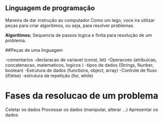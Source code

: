 ## Linguagem de programação

Maneira de dar instrução ao computador
Como um lego, voce ira utilizar peças para criar algoritimos, ou seja, para resolver problemas.

**Algoritimos**; Sequencia de passos logica e finita para resolução de um problema.

##Peças de uma linguagem 

-comentarios
-declaracao de variavel (const, let)
-Operacoes (atribuicao, concatenacao, matematicos, logicos )
-tipos de dados (Strings, Nunber, boolean)
-Estrutura de dados (functions, object, array)
-Controle de fluxo (if/else)
-estrutura de repetição (for, while)
# Fases da resolucao de um problema

Coletar os dados
Processar os dados (manipular, alterar ...)
Apresentar os dados
